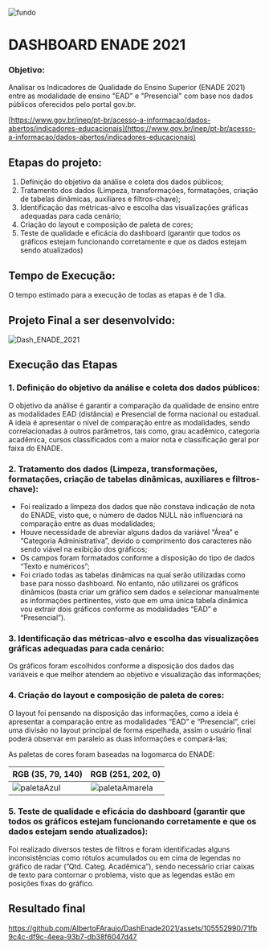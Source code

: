 ![fundo](https://github.com/AlbertoFAraujo/DashEnade2021/assets/105552990/38711a77-0076-4d26-8a5e-bb9bb9a3fb34)

# DASHBOARD ENADE 2021

### Objetivo:

Analisar os Indicadores de Qualidade do Ensino Superior (ENADE 2021) entre as modalidade de ensino "EAD" e "Presencial" com base nos dados públicos oferecidos pelo portal gov.br.

[https://www.gov.br/inep/pt-br/acesso-a-informacao/dados-abertos/indicadores-educacionais](https://www.gov.br/inep/pt-br/acesso-a-informacao/dados-abertos/indicadores-educacionais)

## Etapas do projeto: ##

1. Definição do objetivo da análise e coleta dos dados públicos;
2. Tratamento dos dados (Limpeza, transformações, formatações, criação de tabelas dinâmicas, auxiliares e filtros-chave);
3. Identificação das métricas-alvo e escolha das visualizações gráficas adequadas para cada cenário;
4. Criação do layout e composição de paleta de cores;
5. Teste de qualidade e eficácia do dashboard (garantir que todos os gráficos estejam funcionando corretamente e que os dados estejam sendo atualizados)

## Tempo de Execução: ##

O tempo estimado para a execução de todas as etapas é de 1 dia.

## Projeto Final a ser desenvolvido: ##

![Dash_ENADE_2021](https://github.com/AlbertoFAraujo/DashEnade2021/assets/105552990/2f47800e-6968-461c-93e9-6472da0e0b99)

## Execução das Etapas ##

### 1. Definição do objetivo da análise e coleta dos dados públicos: ###

O objetivo da análise é garantir a comparação da qualidade de ensino entre as modalidades EAD (distância) e Presencial de forma nacional ou estadual. A ideia é apresentar o nível de comparação entre as modalidades,        sendo correlacionadas à outros parâmetros, tais como, grau acadêmico, categoria acadêmica, cursos classificados com a maior nota e classificação geral por faixa do ENADE.

### 2. Tratamento dos dados (Limpeza, transformações, formatações, criação de tabelas dinâmicas, auxiliares e filtros-chave): ###
- Foi realizado a limpeza dos dados que não constava indicação de nota do ENADE, visto que, o número de dados NULL não influenciará na comparação entre as duas modalidades;
- Houve necessidade de abreviar alguns dados da variável “Área” e “Categoria Administrativa”, devido o comprimento dos caracteres não sendo viável na exibição dos gráficos;
- Os campos foram formatados conforme a disposição do tipo de dados “Texto e numéricos”;
- Foi criado todas as tabelas dinâmicas na qual serão utilizadas como base para nosso dashboard. No entanto, não utilizarei os gráficos dinâmicos (basta criar um gráfico sem dados e selecionar manualmente as informações pertinentes, visto que em uma única tabela dinâmica vou extrair dois gráficos conforme as modalidades “EAD” e “Presencial”).
### 3. Identificação das métricas-alvo e escolha das visualizações gráficas adequadas para cada cenário: ###

Os gráficos foram escolhidos conforme a disposição dos dados das variáveis e que melhor atendem ao objetivo e visualização das informações;

### 4. Criação do layout e composição de paleta de cores: ###

O layout foi pensando na disposição das informações, como a ideia é apresentar a comparação entre as modalidades “EAD” e “Presencial”, criei uma divisão no layout principal de forma espelhada, assim o usuário final poderá observar em paralelo as duas informações e compará-las;

As paletas de cores foram baseadas na logomarca do ENADE:

| RGB (35, 79, 140) | RGB (251, 202, 0) |
|-------------------|-------------------|
| ![paletaAzul](https://github.com/AlbertoFAraujo/DashEnade2021/assets/105552990/17ba115a-a274-44c5-bf67-2f04fada58c8) | ![paletaAmarela](https://github.com/AlbertoFAraujo/DashEnade2021/assets/105552990/f9361980-577e-437d-a5a4-0325830d4b11) |

### 5. Teste de qualidade e eficácia do dashboard (garantir que todos os gráficos estejam funcionando corretamente e que os dados estejam sendo atualizados): ###

Foi realizado diversos testes de filtros e foram identificadas alguns inconsistências como rótulos acumulados ou em cima de legendas no gráfico de radar (”Qtd. Categ. Acadêmica”), sendo necessário criar caixas de texto para contornar o problema, visto que as legendas estão em posições fixas do gráfico.

## Resultado final

https://github.com/AlbertoFAraujo/DashEnade2021/assets/105552990/71fb9c4c-df9c-4eea-93b7-db38f6047d47
